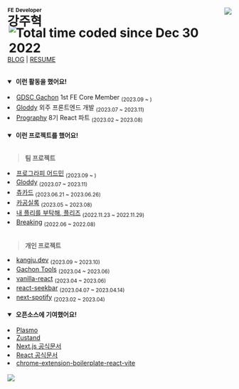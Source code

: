 
<h1>
    <ruby>강주혁<rp>(</rp><rt><sup>FE Developer</sup></rt><rp>)</rp></ruby>
    <img align="right" src="https://hits.seeyoufarm.com/api/count/incr/badge.svg?url=https%3A%2F%2Fgithub.com%2Fkangju2000&count_bg=%2379C83D&title_bg=%23555555&icon=&icon_color=%23E7E7E7&title=hits&edge_flat=false"/>
    <a href="https://wakatime.com/@0f1d9f2a-fec5-4d7d-853d-26a2723da169"><img align="right" src="https://wakatime.com/badge/user/0f1d9f2a-fec5-4d7d-853d-26a2723da169.svg" alt="Total time coded since Dec 30 2022" /></a>
    
</h1>

[BLOG](https://kangju.dev/) | [RESUME](https://www.figma.com/file/LMT3t6sHeIpzLrvQN8H4qS/%EA%B0%95%EC%A3%BC%ED%98%81-%EC%9D%B4%EB%A0%A5%EC%84%9C?type=design&node-id=1%3A2&t=xewMh9tjCEBSq9HG-1)



<br/>

<details open>

<summary>&nbsp;<b>이런 활동을 했어요!</b></summary>
<br />

<li><a href="https://github.com/GDSC-Gachon">GDSC Gachon</a> 1st FE Core Member <sub>(2023.09 ~ )</sub></li>
<li><a href="https://github.com/gloddy-dev">Gloddy</a> 외주 프론트엔드 개발 <sub>(2023.07 ~ 2023.11)</sub></li>
<li><a href="https://prography.org/">Prography</a> 8기 React 파트 <sub>(2023.02 ~ 2023.08)</sub></li>

</details>

<br/>

<details open>

<summary>&nbsp;<b>이런 프로젝트를 했어요!</b></summary>
<br />

> <b>팀 프로젝트</b>

<li><a href="https://github.com/prography-dev/prography-admin-web">프로그라피 어드민</a> <sub>(2023.09 ~ )</sub></li>
<li><a href="https://github.com/gloddy-dev/gloddy-client">Gloddy</a> <sub>(2023.07 ~ 2023.11)</sub></li>
<li><a href="https://github.com/Sprint15th/chu_card-client">츄카드</a> <sub>(2023.06.21 ~ 2023.06.26)</sub></li>
<li><a href="https://github.com/kagong-sillok/kagong-sillok-client">카공실록</a> <sub>(2023.05 ~ 2023.08)</sub></li>
<li><a href="https://github.com/TEAM-PLZ/PLZ-front">내 플리를 부탁해, 플리즈</a> <sub>(2022.11.23 ~ 2022.11.29)</sub></li>
<li><a href="https://github.com/Breaking-Dope/breaking-frontend">Breaking</a> <sub>(2022.06 ~ 2022.08)</sub></li>


<br />

> <b>개인 프로젝트</b>

<li><a href="https://github.com/kangju2000/kangju.dev">kangju.dev</a> <sub>(2023.09 ~ 2023.10)</sub></li>
<li><a href="https://github.com/kangju2000/gachon-tools">Gachon Tools</a> <sub>(2023.04 ~ 2023.06)</sub></li>
<li><a href="https://github.com/kangju2000/vanilla-react">vanilla-react</a> <sub>(2023.04 ~ 2023.06)</sub>
<li><a href="https://github.com/kangju2000/react-seekbar">react-seekbar</a> <sub>(2023.04.07 ~ 2023.04.14)</sub></li>
<li><a href="https://github.com/kangju2000/next-spotify">next-spotify</a> <sub>(2023.02 ~ 2023.04)</sub></li>

</details>

<br />

<details open>

<summary>&nbsp;<b>오픈소스에 기여했어요!</b></summary>
<br />

<li><a href="https://github.com/PlasmoHQ/plasmo/pull/805">Plasmo</a></li>
<li><a href="https://github.com/pmndrs/zustand/pull/1969">Zustand</a></li>
<li><a href="https://github.com/Nextjs-kr/Nextjs.kr/pull/369">Next.js 공식문서</a></li>
<li><a href="https://github.com/reactjs/ko.react.dev/pull/606">React 공식문서</a></li>
<li><a href="https://github.com/Jonghakseo/chrome-extension-boilerplate-react-vite/pull/99">chrome-extension-boilerplate-react-vite</a></li>

</details>

<br />

<img src="https://github-readme-stats.vercel.app/api?username=kangju2000&show_icons=true&theme=dark" />
